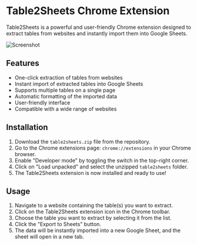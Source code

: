 # Table2Sheets Chrome Extension

Table2Sheets is a powerful and user-friendly Chrome extension designed to extract tables from websites and instantly import them into Google Sheets.

![Screenshot](http://wpbackendapi.tutorend.com/wp-content/uploads/2023/04/screenshot-1.png)

## Features

- One-click extraction of tables from websites
- Instant import of extracted tables into Google Sheets
- Supports multiple tables on a single page
- Automatic formatting of the imported data
- User-friendly interface
- Compatible with a wide range of websites

## Installation

1. Download the `table2sheets.zip` file from the repository.
2. Go to the Chrome extensions page: `chrome://extensions` in your Chrome browser.
3. Enable "Developer mode" by toggling the switch in the top-right corner.
4. Click on "Load unpacked" and select the unzipped `table2sheets` folder.
5. The Table2Sheets extension is now installed and ready to use!

## Usage

1. Navigate to a website containing the table(s) you want to extract.
2. Click on the Table2Sheets extension icon in the Chrome toolbar.
3. Choose the table you want to extract by selecting it from the list.
4. Click the "Export to Sheets" button.
5. The data will be instantly imported into a new Google Sheet, and the sheet will open in a new tab.
